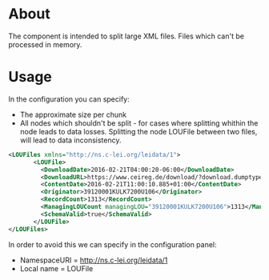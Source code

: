 # About 
The component is intended to split large XML files. 
Files which can't be processed in memory.

# Usage
In the configuration you can specify:
 * The approximate size per chunk
 * All nodes which shouldn't be split - for cases where splitting 
 whithin the node leads to data losses. 
 Splitting the node LOUFile between two files, will lead to data inconsistency. 
 ```xml
<LOUFiles xmlns="http://ns.c-lei.org/leidata/1">
        <LOUFile>
          <DownloadDate>2016-02-21T04:00:20-06:00</DownloadDate>
          <DownloadURL>https://www.ceireg.de/download/?download.dumptype=full&amp;download.dumpdate:2=2016&amp;download.dumpdate:1=02&amp;download.dumpdate:0=21</DownloadURL>
          <ContentDate>2016-02-21T11:00:10.885+01:00</ContentDate>
          <Originator>39120001KULK7200U106</Originator>
          <RecordCount>1313</RecordCount>
          <ManagingLOUCount managingLOU="39120001KULK7200U106">1313</ManagingLOUCount>
          <SchemaValid>true</SchemaValid>
        </LOUFile>
</LOUFiles>
```
In order to avoid this we can specify in the configuration panel:
 - NamespaceURI = http://ns.c-lei.org/leidata/1
 - Local name = LOUFile